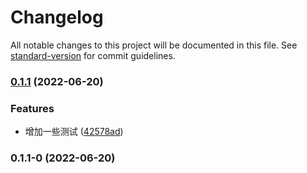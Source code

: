 # Changelog

All notable changes to this project will be documented in this file. See [standard-version](https://github.com/conventional-changelog/standard-version) for commit guidelines.

### [0.1.1](https://github.com/chendonming/threedemo/compare/v0.1.1-0...v0.1.1) (2022-06-20)


### Features

* 增加一些测试 ([42578ad](https://github.com/chendonming/threedemo/commit/42578ad8458d2a8df75e9117bb9eb8ef25112c66))

### 0.1.1-0 (2022-06-20)
